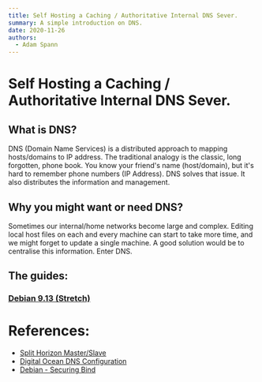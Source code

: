 ```yaml
---
title: Self Hosting a Caching / Authoritative Internal DNS Sever.
summary: A simple introduction on DNS.
date: 2020-11-26
authors:
  - Adam Spann
---
```

# Self Hosting a Caching / Authoritative Internal DNS Sever.

## What is DNS?

DNS (Domain Name Services) is a distributed approach to mapping hosts/domains to IP address.
The traditional analogy is the classic, long forgotten, phone book. You know your friend's name (host/domain), but it's hard to remember phone numbers (IP Address). DNS solves that issue. It also distributes the information and management.

## Why you might want or need DNS?

Sometimes our internal/home networks become large and complex. Editing local host files on each and every machine can start to take more time, and we might forget to update a single machine. A good solution would be to centralise this information. Enter DNS.

## The guides:
### [Debian 9.13 (Stretch)](debian-stretch.md)

# References:
- [Split Horizon Master/Slave](https://jensd.be/160/linux/split-horizon-dns-masterslave-with-bind)
- [Digital Ocean DNS Configuration](https://www.digitalocean.com/community/tutorials/how-to-configure-bind-as-a-private-network-dns-server-on-debian-9)
- [Debian - Securing Bind](https://www.debian.org/doc/manuals/securing-debian-manual/sec-bind.en.html)
